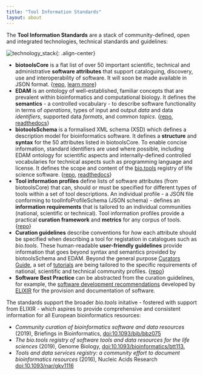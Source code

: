 ```yaml
---
title: "Tool Information Standards"
layout: about
---
```


The **Tool Information Standards** are a stack of community-defined, open and integrated technologies, technical standards and guidelines:

![technology_stack]({{site.url}}/assets/images/technology_stack.png){: .align-center}

- **biotoolsCore** is a flat list of over 50 important scientific, technical and administrative **software attributes** that support cataloguing, discovery, use and interoperability of software. It will soon be made available in JSON format. {[repo](https://github.com/bio-tools/Tool-Information-Standards/blob/master/docs/tool_attributes.md/), [learn more]({{site.url}}/tool_attributes.html)}
- **EDAM** is an ontology of well-established, familiar concepts that are prevalent within bioinformatics and computational biology. It defines the **semantics** - a controlled vocabulary - to describe software functionality in terms of *operations*, types of input and output *data* and data *identifiers*, supported data *formats*, and common *topics*. {[repo](https://github.com/edamontology/edamontology), [readthedocs](https://edamontologydocs.readthedocs.io/en/latest/)}
- **biotoolsSchema** is a formalised XML schema (XSD) which defines a description model for bioinformatics software. It defines a **structure** and **syntax** for the 50 attributes listed in biotoolsCore. To enable concise information, standard identifiers are used where possible, including EDAM ontology for scientific aspects and internally-defined controlled vocabularies for technical aspects such as programming language and license. It defines the scope and content of the [bio.tools](https://bio.tools) registry of life science software. {[repo](https://github.com/bio-tools/biotoolsschema), [readthedocs](https://biotoolsschema.readthedocs.io/en/latest/)}
- **Tool information profiles** define lists of software attributes (from biotoolsCore) that can, should or must be specified for different types of tools within a set of tool descriptions. An individual profile - a JSON file conforming to toolInfoProfileSchema (JSON schema) - defines an **information requirements** that is tailored to an individual communities (national, scientific or technical).  Tool information profiles provide a practical **curation framework** and **metrics** for any corpus of tools. {[repo](http://github.com/bio-tools/tool-information-profile)}
- **Curation guidelines** describe conventions for *how* each attribute should be specified when describing a tool for registation in catalogues such as *bio.tools*.  These human-readable **user-friendly guidelines** provide information that goes beyond syntax and semantics provided by biotoolsSchema and EDAM. Beyond the general purpose [Curators Guide](https://biotools.readthedocs.io/en/latest/curators_guide.html), a set of [tutorials](https://biotools.readthedocs.io/en/latest/community_specific_guidelines.html) are being tailored to the specific requirements of national, scientific and technical community profiles. {[repo](https://github.com/bio-tools/biotoolsdocs)}
- **Software Best Practice** can be abstracted from the curation guidelines, for example, the [software development recommendations]([https://elixir-europe.org/about-us/commissioned-services/software-best-practices](https://elixir-europe.org/what-we-offer/guidelines)) developed by [ELIXIR](https://elixir-europe.org/) for the provision and documentation of software.


The standards support the broader *bio.tools* initative - fostered with support from ELIXIR - which aspires to provide comprehensive and consistent information for all European bioinformatics resources:

* *Community curation of bioinformatics software and data resources* (2019), Briefings in Bioinformatics, [doi:10.1093/bib/bbz075](https://doi.org/10.1093/bib/bbz075)
* *The bio.tools registry of software tools and data resources for the life sciences* (2019), Genome Biology, [doi:10.1093/bioinformatics/btt113.](https://doi.org/10.1093/bioinformatics/btt113)
* *Tools and data services registry: a community effort to document bioinformatics resources* (2016), Nucleic Acids Research [doi:10.1093/nar/gkv1116](https://doi.org/10.1093/nar/gkv1116)

